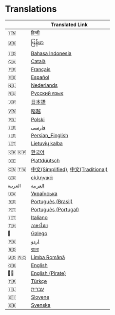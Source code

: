 # Translations

|  | Translated Link |
| --- | --- |
| 🇮🇳 | [हिन्दी ](README.hi.md) |
| 🇲🇲 | [မြန်မာ](README.mm_unicode.md) |
| 🇮🇩 | [Bahasa Indonesia](README.id.md) |
| 🇨🇦| [Català](README.ca.md) |
| 🇫🇷 | [Français](README.fr.md) |
| 🇪🇸 | [Español](README.es.md) |
| 🇳🇱 | [Nederlands](README.nl.md) |
| 🇷🇺 | [Русский язык](README.ru.md) |
| 🇯🇵 | [日本語](README.ja.md) |
| 🇻🇳 | [㗂越](README.vn.md) |
| 🇵🇱 | [Polski](README.pl.md) |
| 🇮🇷 | [فارسی](README.fa.md) |
| 🇮🇷 | [Persian_Finglish](README.fa.en.md) |
| 🇱🇹 | [Lietuvių kalba](README.lt.md) |
| 🇰🇷 🇰🇵 | [한국어](README.ko.md) |
| 🇩🇪  | [Plattdüütsch](README.de.md) |
| 🇨🇳 🇹🇼 | [中文(Simplified)](README.chs.md), [中文(Traditional)](README.cht.md) |
| 🇬🇷 | [ελληνικά](README.gr.md) |
| العربية | [العربية](README.ar.md) |
| 🇺🇦 | [Українська](README.ua.md) |
| 🇧🇷 | [Português (Brasil)](README.pt_br.md) |
| 🇵🇹 | [Português (Portugal)](README.pt-pt.md) |
| 🇮🇹 | [Italiano](README.it.md)
| 🇹🇭 | [ภาษาไทย](README.th.md) |
| 🏴󠁥󠁳󠁧󠁡󠁿 | [Galego](README.gl.md) |
| 🇵🇰 | [اردو](README.ur.md) |
| 🇧🇩| [বাংলা](README.bn.md) |
| 🇲🇩 🇷🇴 | [Limba Română](README.ro.md) |
| :uk: | [English](README.md) |
| 🏴‍☠ | [English (Pirate)](README.en-pirate.md) |
| 🇹🇷 | [Türkçe](README.tr.md) |
| 🇮🇱 | [עברית](README.hb.md) |
| :slovenia: | [Slovene](README.sl.md) |
| 🇸🇪 | [Svenska](README.se.md) |
